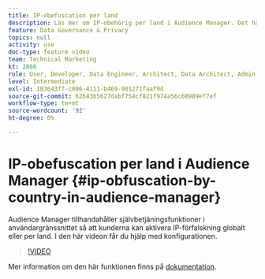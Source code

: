 ```yaml
---
title: IP-obefuscation per land
description: Läs mer om IP-obehörig per land i Audience Manager. Det här programmet har självbetjäningsfunktioner i användargränssnittet så att kunderna kan aktivera IP-förfalskning globalt eller per land. I den här videon får du hjälp med konfigurationen.
feature: Data Governance & Privacy
topics: null
activity: use
doc-type: feature video
team: Technical Marketing
kt: 2866
role: User, Developer, Data Engineer, Architect, Data Architect, Admin, Leader
level: Intermediate
exl-id: 103643ff-c006-4111-b469-901271faaf9d
source-git-commit: 62b43b5627dabf754cf821f974a56c60989ef7ef
workflow-type: tm+mt
source-wordcount: '92'
ht-degree: 0%

---
```


# IP-obefuscation per land i Audience Manager {#ip-obfuscation-by-country-in-audience-manager}

Audience Manager tillhandahåller självbetjäningsfunktioner i användargränssnittet så att kunderna kan aktivera IP-förfalskning globalt eller per land. I den här videon får du hjälp med konfigurationen.

>[!VIDEO](https://video.tv.adobe.com/v/27218/?quality=9)

Mer information om den här funktionen finns på [dokumentation](https://experiencecloud.adobe.com/resources/help/en_US/aam/ip-obfuscation.html).
